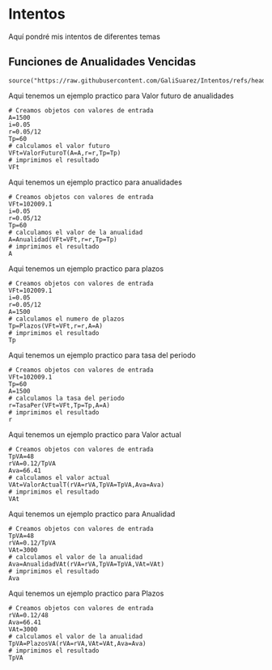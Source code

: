 # Intentos
Aquí pondré mis intentos de diferentes temas

## Funciones de Anualidades Vencidas
```
source("https://raw.githubusercontent.com/GaliSuarez/Intentos/refs/heads/main/FuncionesAnualidadVencida%20(5).R")
```
Aqui tenemos un ejemplo practico para Valor futuro de anualidades
```
# Creamos objetos con valores de entrada
A=1500
i=0.05
r=0.05/12
Tp=60
# calculamos el valor futuro
VFt=ValorFuturoT(A=A,r=r,Tp=Tp)
# imprimimos el resultado
VFt
```
Aqui tenemos un ejemplo practico para anualidades
```
# Creamos objetos con valores de entrada
VFt=102009.1
i=0.05
r=0.05/12
Tp=60
# calculamos el valor de la anualidad
A=Anualidad(VFt=VFt,r=r,Tp=Tp)
# imprimimos el resultado
A
```
Aqui tenemos un ejemplo practico para plazos
```
# Creamos objetos con valores de entrada
VFt=102009.1
i=0.05
r=0.05/12
A=1500
# calculamos el numero de plazos
Tp=Plazos(VFt=VFt,r=r,A=A)
# imprimimos el resultado
Tp
```
Aqui tenemos un ejemplo practico para tasa del periodo
```
# Creamos objetos con valores de entrada
VFt=102009.1
Tp=60
A=1500
# calculamos la tasa del periodo
r=TasaPer(VFt=VFt,Tp=Tp,A=A)
# imprimimos el resultado
r
```
Aqui tenemos un ejemplo practico para Valor actual 
```
# Creamos objetos con valores de entrada
TpVA=48
rVA=0.12/TpVA
Ava=66.41
# calculamos el valor actual
VAt=ValorActualT(rVA=rVA,TpVA=TpVA,Ava=Ava)
# imprimimos el resultado
VAt
```

Aqui tenemos un ejemplo practico para Anualidad 
```
# Creamos objetos con valores de entrada
TpVA=48
rVA=0.12/TpVA
VAt=3000
# calculamos el valor de la anualidad
Ava=AnualidadVAt(rVA=rVA,TpVA=TpVA,VAt=VAt)
# imprimimos el resultado
Ava
```
Aqui tenemos un ejemplo practico para Plazos
```
# Creamos objetos con valores de entrada
rVA=0.12/48
Ava=66.41
VAt=3000
# calculamos el valor de la anualidad
TpVA=PlazosVA(rVA=rVA,VAt=VAt,Ava=Ava)
# imprimimos el resultado
TpVA
```
